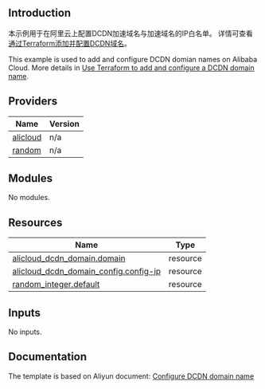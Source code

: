 ## Introduction

<!-- DOCS_DESCRIPTION_CN -->
本示例用于在阿里云上配置DCDN加速域名与加速域名的IP白名单。
详情可查看[通过Terraform添加并配置DCDN域名](http://help.aliyun.com/document_detail/434131.htm)。
<!-- DOCS_DESCRIPTION_CN -->

<!-- DOCS_DESCRIPTION_EN -->
This example is used to add and configure DCDN domian names on Alibaba Cloud.
More details in [Use Terraform to add and configure a DCDN domain name](http://help.aliyun.com/document_detail/434131.htm).
<!-- DOCS_DESCRIPTION_EN -->

<!-- BEGIN_TF_DOCS -->
## Providers

| Name | Version |
|------|---------|
| <a name="provider_alicloud"></a> [alicloud](#provider\_alicloud) | n/a |
| <a name="provider_random"></a> [random](#provider\_random) | n/a |

## Modules

No modules.

## Resources

| Name | Type |
|------|------|
| [alicloud_dcdn_domain.domain](https://registry.terraform.io/providers/aliyun/alicloud/latest/docs/resources/dcdn_domain) | resource |
| [alicloud_dcdn_domain_config.config-ip](https://registry.terraform.io/providers/aliyun/alicloud/latest/docs/resources/dcdn_domain_config) | resource |
| [random_integer.default](https://registry.terraform.io/providers/hashicorp/random/latest/docs/resources/integer) | resource |

## Inputs

No inputs.
<!-- END_TF_DOCS -->
## Documentation
<!-- docs-link --> 

The template is based on Aliyun document: [Configure DCDN domain name](http://help.aliyun.com/document_detail/434131.htm) 

<!-- docs-link --> 
